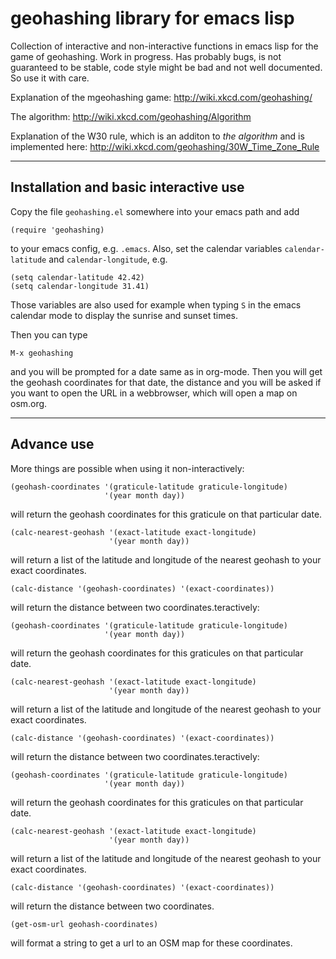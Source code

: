 # geohashing library for emacs lisp
Collection of interactive and non-interactive functions in emacs lisp for the
game of geohashing. Work in progress. Has probably bugs,
is not guaranteed to be stable, code style might be bad and not well documented.
So use it with care.

Explanation of the mgeohashing game: http://wiki.xkcd.com/geohashing/

The algorithm: http://wiki.xkcd.com/geohashing/Algorithm

Explanation of the W30 rule, which is an additon to *the algorithm* and is implemented here:
http://wiki.xkcd.com/geohashing/30W_Time_Zone_Rule

* * *
## Installation and basic interactive use

Copy the file `geohashing.el` somewhere into your emacs path and add

    (require 'geohashing)

to your emacs config, e.g. `.emacs`. Also, set the calendar variables
`calendar-latitude` and `calendar-longitude`, e.g.

    (setq calendar-latitude 42.42)
    (setq calendar-longitude 31.41)

Those variables are also used for example when typing `S`
in the emacs calendar mode to display the sunrise and sunset times.

Then you can type

    M-x geohashing

and you will be prompted for a date same as in org-mode.
Then you will get the geohash coordinates for that date,
the distance and you will be asked if you want to open the URL
in a webbrowser, which will open a map on osm.org.

* * *
## Advance use

More things are possible when using it non-interactively:

    (geohash-coordinates '(graticule-latitude graticule-longitude)
                         '(year month day))

will return the geohash coordinates for this graticule on that particular date.

    (calc-nearest-geohash '(exact-latitude exact-longitude)
                          '(year month day))

will return a list of the latitude and longitude of the nearest geohash to your
exact coordinates.

    (calc-distance '(geohash-coordinates) '(exact-coordinates))

will return the distance between two coordinates.teractively:

    (geohash-coordinates '(graticule-latitude graticule-longitude)
                         '(year month day))

will return the geohash coordinates for this graticules on that particular date.

    (calc-nearest-geohash '(exact-latitude exact-longitude)
                          '(year month day))

will return a list of the latitude and longitude of the nearest geohash to your
exact coordinates.

    (calc-distance '(geohash-coordinates) '(exact-coordinates))

will return the distance between two coordinates.teractively:

    (geohash-coordinates '(graticule-latitude graticule-longitude)
                         '(year month day))

will return the geohash coordinates for this graticules on that particular date.

    (calc-nearest-geohash '(exact-latitude exact-longitude)
                          '(year month day))

will return a list of the latitude and longitude of the nearest geohash to your
exact coordinates.

    (calc-distance '(geohash-coordinates) '(exact-coordinates))

will return the distance between two coordinates.

    (get-osm-url geohash-coordinates)

will format a string to get a url to an OSM map for these coordinates.
